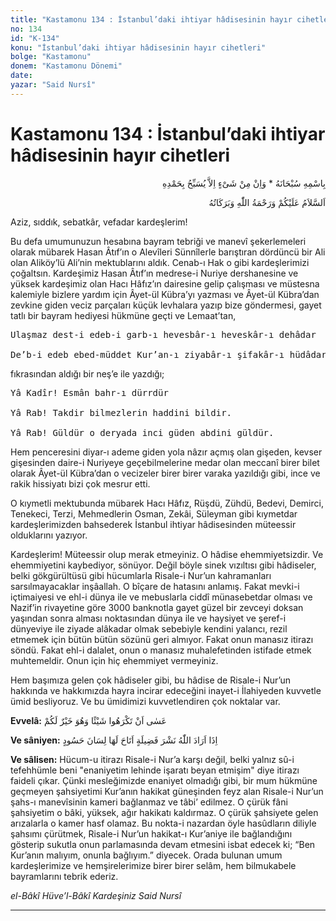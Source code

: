 ```yaml
---
title: "Kastamonu 134 : İstanbul’daki ihtiyar hâdisesinin hayır cihetleri"
no: 134
id: "K-134"
konu: "İstanbul’daki ihtiyar hâdisesinin hayır cihetleri"
bolge: "Kastamonu"
donem: "Kastamonu Dönemi"
date: 
yazar: "Said Nursî"
---
```


# Kastamonu 134 : İstanbul’daki ihtiyar hâdisesinin hayır cihetleri

<p class="arabic" dir="rtl" title="Meal: “Subhân Allah’ın adıyla” * “Hiçbir şey yoktur ki O'nu hamd ile tesbih etmesin” [İsrâ 17:44]">بِاسْمِهِ سُبْحَانَهُ * وَاِنْ مِنْ شَىْءٍ اِلاَّ يُسَبِّحُ بِحَمْدِهِ</p>

<p class="arabic" dir="rtl" title="Meal: “Allah’ın selâmı, rahmeti ve bereketleri, üzerinize olsun.”">اَلسَّلاَمُ عَلَيْكُمْ وَرَحْمَةُ اللّٰهِ وَبَرَكَاتُهُ</p>

Aziz, sıddık, sebatkâr, vefadar kardeşlerim!

Bu defa umumunuzun hesabına bayram tebriği ve manevî şekerlemeleri olarak mübarek Hasan Âtıf’ın o Alevîleri Sünnîlerle barıştıran dördüncü bir Ali olan Aliköy’lü Ali’nin mektublarını aldık. Cenab-ı Hak o gibi kardeşlerimizi çoğaltsın. Kardeşimiz Hasan Âtıf’ın medrese-i Nuriye dershanesine ve yüksek kardeşimiz olan Hacı Hâfız’ın dairesine gelip çalışması ve müstesna kalemiyle bizlere yardım için Âyet-ül Kübra’yı yazması ve Âyet-ül Kübra’dan zevkine giden veciz parçaları küçük levhalara yazıp bize göndermesi, gayet tatlı bir bayram hediyesi hükmüne geçti ve Lemaat’tan,

<pre>
Ulaşmaz dest-i edeb-i garb-ı hevesbâr-ı heveskâr-ı dehâdar
 
De’b-i edeb ebed-müddet Kur’an-ı ziyabâr-ı şifakâr-ı hüdâdar
</pre>

fıkrasından aldığı bir neş’e ile yazdığı;

<pre>
Yâ Kadîr! Esmân bahr-ı dürrdür
 
Yâ Rab! Takdir bilmezlerin haddini bildir.
 
Yâ Rab! Güldür o deryada inci güden abdini güldür.
</pre>

Hem penceresini diyar-ı ademe giden yola nâzır açmış olan gişeden, kevser gişesinden daire-i Nuriyeye geçebilmelerine medar olan meccanî birer bilet olarak Âyet-ül Kübra’dan o vecizeler birer birer varaka yazıldığı gibi, ince ve rakik hissiyatı bizi çok mesrur etti.

O kıymetli mektubunda mübarek Hacı Hâfız, Rüşdü, Zühdü, Bedevi, Demirci, Tenekeci, Terzi, Mehmedlerin Osman, Zekâi, Süleyman gibi kıymetdar kardeşlerimizden bahsederek İstanbul ihtiyar hâdisesinden müteessir olduklarını yazıyor.

Kardeşlerim! Müteessir olup merak etmeyiniz. O hâdise ehemmiyetsizdir. Ve ehemmiyetini kaybediyor, sönüyor. Değil böyle sinek vızıltısı gibi hâdiseler, belki gökgürültüsü gibi hücumlarla Risale-i Nur’un kahramanları sarsılmayacaklar inşâallah. O bîçare de hatasını anlamış. Fakat mevki-i içtimaiyesi ve ehl-i dünya ile ve mebuslarla ciddî münasebetdar olması ve Nazif’in rivayetine göre 3000 banknotla gayet güzel bir zevceyi doksan yaşından sonra alması noktasından dünya ile ve haysiyet ve şeref-i dünyeviye ile ziyade alâkadar olmak sebebiyle kendini yalancı, rezil etmemek için bütün bütün sözünü geri almıyor. Fakat onun manasız itirazı söndü. Fakat ehl-i dalalet, onun o manasız muhalefetinden istifade etmek muhtemeldir. Onun için hiç ehemmiyet vermeyiniz.

Hem başımıza gelen çok hâdiseler gibi, bu hâdise de Risale-i Nur’un hakkında ve hakkımızda hayra incirar edeceğini inayet-i İlahiyeden kuvvetle ümid besliyoruz. Ve bu ümidimizi kuvvetlendiren çok noktalar var.

**Evvelâ:** <span class="arabic" dir="rtl" title="Meal: “Bakarsınız, sizin hoşlanmadığınız birşey, hakkınızda hayırlı olur.” Bakara Sûresi, 2:216">عَسٰى اَنْ تَكْرَهُوا شَيْئًا وَهُوَ خَيْرٌ لَكُمْ</span>

**Ve sâniyen:** <span class="arabic" dir="rtl" title="Meal: “Allah bir fazileti yaymayı dilediği vakit, ona bir hasedcinin lisanıyla hased edilme imkanı verir.”">اِذَا اَرَادَ اللّٰهُ نَشْرَ فَضِيلَةٍ اَتَاحَ لَهَا لِسَانَ حَسُودٍ</span>

**Ve sâlisen:** Hücum-u itirazı Risale-i Nur’a karşı değil, belki yalnız sû-i tefehhümle beni "enaniyetim lehinde işaratı beyan etmişim" diye itirazı faideli çıkar. Çünki mesleğimizde enaniyet olmadığı gibi, bir mum hükmüne geçmeyen şahsiyetimi Kur’anın hakikat güneşinden feyz alan Risale-i Nur’un şahs-ı manevîsinin kameri bağlanmaz ve tâbi’ edilmez. O çürük fâni şahsiyetim o bâki, yüksek, ağır hakikatı kaldırmaz. O çürük şahsiyete gelen arızalarla o kamer hasf olamaz. Bu nokta-i nazardan öyle hasûdların diliyle şahsımı çürütmek, Risale-i Nur’un hakikat-ı Kur’aniye ile bağlandığını gösterip sukutla onun parlamasında devam etmesini isbat edecek ki; “Ben Kur’anın malıyım, onunla bağlıyım.” diyecek. Orada bulunan umum kardeşlerimize ve hemşirelerimize birer birer selâm, hem bilmukabele bayramlarını tebrik ederiz.

*el-Bâkî Hüve’l-Bâkî*
*Kardeşiniz*
*Said Nursî*

***
